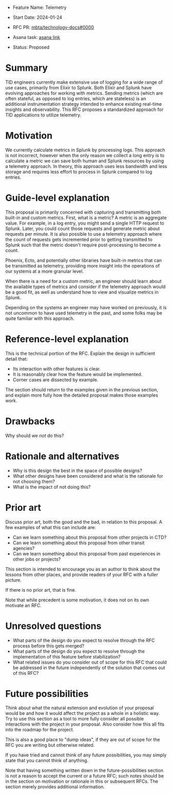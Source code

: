 - Feature Name: Telemetry

- Start Date: 2024-01-24

- RFC PR: [mbta/technology-docs#0000](https://github.com/mbta/technology-docs/pull/0000)

- Asana task: [asana link](https://app.asana.com/)

- Status: Proposed

  

# Summary

TID engineers currently make extensive use of logging for a wide range of use cases, primarily from Elixir to Splunk. Both Elixir and Splunk have evolving approaches for working with metrics. Sending metrics (which are often stateful, as opposed to log entries, which are stateless) is an additional instrumentation strategy intended to enhance existing real-time insights and observability. This RFC proposes a standardized approach for TID applications to utilize telemetry.

# Motivation

We currently calculate metrics in Splunk by processing logs. This approach is not incorrect, however when the only reason we collect a long entry is to calculate a metric we can save both human and Splunk resources by using a telemetry approach. In theory, this approach uses less bandwidth and less storage and requires less effort to process in Splunk compared to log entries.

# Guide-level explanation

This proposal is primarily concerned with capturing and transmitting both built-in and custom metrics. First, what is a metric? A metric is an aggregate value. For example, in a log entry, you might send a single HTTP request to Splunk. Later, you could count those requests and generate metric about requests per minute. It is also possible to use a telemetry approach where the count of requests gets incremented prior to getting transmitted to Splunk such that the metric doesn't require post-processing to become a count.

Phoenix, Ecto, and potentially other libraries have built-in metrics that can be transmitted as telemetry, providing more insight into the operations of our systems at a more granular level.

When there is a need for a custom metric, an engineer should learn about the available types of metrics and consider if the telemetry approach would be a good fit, as well as understand how to view and visualize metrics in Splunk.

Depending on the systems an engineer may have worked on previously, it is not uncommon to have used telemetry in the past, and some folks may be quite familiar with this approach.

# Reference-level explanation

[reference-level-explanation]: #reference-level-explanation

This is the technical portion of the RFC. Explain the design in sufficient detail that:

- Its interaction with other features is clear.
- It is reasonably clear how the feature would be implemented.
- Corner cases are dissected by example.

The section should return to the examples given in the previous section, and explain more fully how the detailed proposal makes those examples work.

# Drawbacks

[drawbacks]: #drawbacks

Why should we *not* do this?

# Rationale and alternatives

[rationale-and-alternatives]: #rationale-and-alternatives

- Why is this design the best in the space of possible designs?
- What other designs have been considered and what is the rationale for not choosing them?
- What is the impact of not doing this?

# Prior art

[prior-art]: #prior-art

Discuss prior art, both the good and the bad, in relation to this proposal. A few examples of what this can include are:

- Can we learn something about this proposal from other projects in CTD?
- Can we learn something about this proposal from other transit agencies?
- Can we learn something about this proposal from past experiences in other jobs or projects?

This section is intended to encourage you as an author to think about the lessons from other places, and provide readers of your RFC with a fuller picture.

If there is no prior art, that is fine.

Note that while precedent is some motivation, it does not on its own motivate an RFC.

# Unresolved questions

[unresolved-questions]: #unresolved-questions

- What parts of the design do you expect to resolve through the RFC process before this gets merged?
- What parts of the design do you expect to resolve through the implementation of this feature before stabilization?
- What related issues do you consider out of scope for this RFC that could be addressed in the future independently of the solution that comes out of this RFC?

# Future possibilities

[future-possibilities]: #future-possibilities

Think about what the natural extension and evolution of your proposal would be and how it would affect the project as a whole in a holistic way. Try to use this section as a tool to more fully consider all possible interactions with the project in your proposal. Also consider how this all fits into the roadmap for the project.

This is also a good place to "dump ideas", if they are out of scope for the RFC you are writing but otherwise related.

If you have tried and cannot think of any future possibilities, you may simply state that you cannot think of anything.

Note that having something written down in the future-possibilities section is not a reason to accept the current or a future RFC; such notes should be in the section on motivation or rationale in this or subsequent RFCs. The section merely provides additional information.
